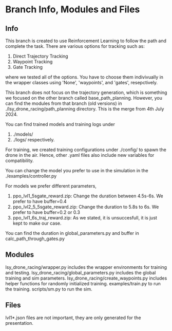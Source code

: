 # Branch Info, Modules and Files

## Info

This branch is created to use Reinforcement Learning to follow the path and complete the task. There are various options for tracking such as:
1. Direct Trajectory Tracking
2. Waypoint Tracking
3. Gate Tracking

where we tested all of the options. You have to choose them indivivually in the wrapper classes using 'None', 'waypoints', and 'gates', resepctively.

This branch does not focus on the trajectory generation, which is something we focused on the other branch called base_path_planning. However, you can find the modules from that branch (old versions) in ./lsy_drone_racing/path_planning directory. This is the merge from 4th July 2024.

You can find trained models and training logs under 
1. ./models/ 
2. ./logs/
respectively.

For training, we created training configurations under ./config/ to spawn the drone in the air. Hence, other .yaml files also include new variables for compatibility.

You can change the model you prefer to use in the simulation in the ./examples/controller.py

For models we prefer different parameters,
1. ppo_lvl1_5sgate_reward.zip: Change the duration between 4.5s-6s. We prefer to have buffer=0.4
2. ppo_lvl2_5_5sgate_reward.zip: Change the duration to 5.8s to 6s. We prefer to have buffer=0.2 or 0.3
3. ppo_lvl1_6s_traj_reward.zip: As we stated, it is unsuccesfull, it is just kept to make our case.

You can find the duration in global_parameters.py and buffer in calc_path_through_gates.py

## Modules
lsy_drone_racing/wrapper.py includes the wrapper environments for training and testing.
lsy_drone_racing/global_parameters.py includes the global training and sim parameters.
lsy_drone_racing/create_waypoints.py includes helper functions for randomly initialized training.
examples/train.py to run the training.
scripts/sm.py to run the sim.

## Files
lvl1*.json files are not important, they are only generated for the presentation.